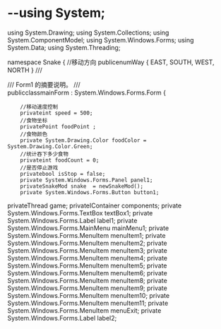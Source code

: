 # --using System;
using System.Drawing;
using System.Collections;
using System.ComponentModel;
using System.Windows.Forms;
using System.Data;
using System.Threading;

namespace Snake
{
	//移动方向
	publicenumWay
	{
		EAST,
		SOUTH,
		WEST,
		NORTH
	}
	///<summary>
	/// Form1 的摘要说明。
	///</summary>
	publicclassmainForm : System.Windows.Forms.Form
	{

		//移动速度控制
		privateint speed = 500;
		//食物坐标
		privatePoint foodPoint ;
		//食物颜色
		private System.Drawing.Color foodColor = System.Drawing.Color.Green;
		//统计吞下多少食物
		privateint foodCount = 0;
		//是否停止游戏
		privatebool isStop = false;
		private System.Windows.Forms.Panel panel1;
		privateSnakeMod snake  = newSnakeMod();
		private System.Windows.Forms.Button button1;
privateThread game;
privateIContainer components;
		private System.Windows.Forms.TextBox textBox1;
		private System.Windows.Forms.Label label1;
		private System.Windows.Forms.MainMenu mainMenu1;
		private System.Windows.Forms.MenuItem menuItem1;
		private System.Windows.Forms.MenuItem menuItem2;
		private System.Windows.Forms.MenuItem menuItem3;
		private System.Windows.Forms.MenuItem menuItem4;
		private System.Windows.Forms.MenuItem menuItem5;
		private System.Windows.Forms.MenuItem menuItem6;
		private System.Windows.Forms.MenuItem menuItem8;
		private System.Windows.Forms.MenuItem menuItem9;
		private System.Windows.Forms.MenuItem menuItem10;
		private System.Windows.Forms.MenuItem menuItem11;
		private System.Windows.Forms.MenuItem menuExit;
		private System.Windows.Forms.Label label2;
